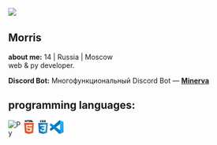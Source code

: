![](https://komarev.com/ghpvc/?username=masero01)
## Morris
**about me:**
14 | Russia | Moscow
<br/>
web & py developer. 
<br/>

**Discord Bot:**
Многофункциональный Discord Bot — [**Minerva**](https://boticord.top/bot/892482547475427358)
<br/>

## programming languages:
<img align="left" alt="Py" width="28px" src="https://cdn3.iconfinder.com/data/icons/logos-and-brands-adobe/512/267_Python-512.png"/>
<img align="left" alt="HTML" width="28x" src="https://raw.githubusercontent.com/github/explore/80688e429a7d4ef2fca1e82350fe8e3517d3494d/topics/html/html.png"/>
<img align="left" alt="CSS" width="28px" src="https://raw.githubusercontent.com/github/explore/80688e429a7d4ef2fca1e82350fe8e3517d3494d/topics/css/css.png"/>
<img align="left" alt="VisualStudioCode" width="28px" src="https://raw.githubusercontent.com/github/explore/80688e429a7d4ef2fca1e82350fe8e3517d3494d/topics/visual-studio-code/visual-studio-code.png"/>
<br/>
<br/>
